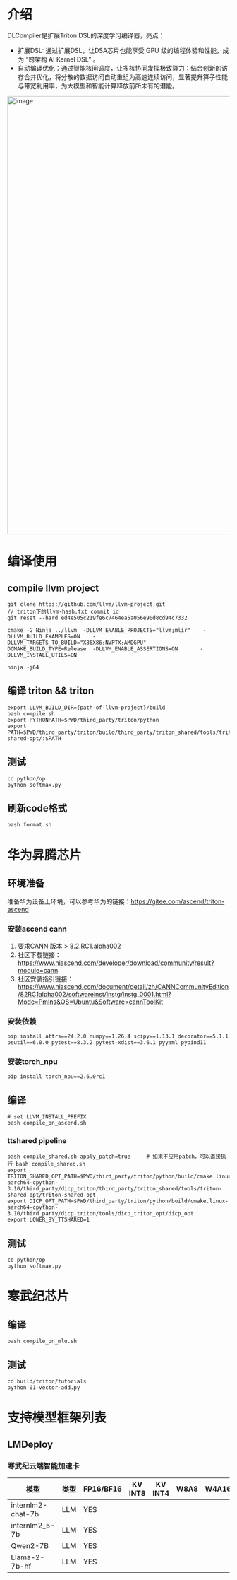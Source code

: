 # 介绍
DLCompiler是扩展Triton DSL的深度学习编译器，亮点：
- 扩展DSL: 通过扩展DSL，让DSA芯片也能享受 GPU 级的编程体验和性能，成为 “跨架构 AI Kernel DSL” 。
- 自动编译优化：通过智能核间调度，让多核协同发挥极致算力；结合创新的访存合并优化，将分散的数据访问自动重组为高速连续访问，显著提升算子性能与带宽利用率，为大模型和智能计算释放前所未有的潜能。
<img width="1586" height="992" alt="image" src="https://github.com/user-attachments/assets/f6029cc0-2ec2-4caf-9b21-0fc55121ba93" />

# 编译使用
## compile llvm project
```
git clone https://github.com/llvm/llvm-project.git
// triton下的llvm-hash.txt commit id
git reset --hard ed4e505c219fe6c7464ea5a056e90d8cd94c7332

cmake -G Ninja ../llvm  -DLLVM_ENABLE_PROJECTS="llvm;mlir"    -DLLVM_BUILD_EXAMPLES=ON    -DLLVM_TARGETS_TO_BUILD="X86X86;NVPTX;AMDGPU"     -DCMAKE_BUILD_TYPE=Release  -DLLVM_ENABLE_ASSERTIONS=ON       -DLLVM_INSTALL_UTILS=ON

ninja -j64
```


## 编译 triton && triton
```
export LLVM_BUILD_DIR={path-of-llvm-project}/build
bash compile.sh
export PYTHONPATH=$PWD/third_party/triton/python
export PATH=$PWD/third_party/triton/build/third_party/triton_shared/tools/triton-shared-opt/:$PATH
```


## 测试
```
cd python/op
python softmax.py
```

## 刷新code格式
```
bash format.sh
```

# 华为昇腾芯片
## 环境准备
准备华为设备上环境，可以参考华为的链接：https://gitee.com/ascend/triton-ascend
### 安装ascend cann
1. 要求CANN 版本 > 8.2.RC1.alpha002
2. 社区下载链接：https://www.hiascend.com/developer/download/community/result?module=cann
3. 社区安装指引链接：https://www.hiascend.com/document/detail/zh/CANNCommunityEdition/82RC1alpha002/softwareinst/instg/instg_0001.html?Mode=PmIns&OS=Ubuntu&Software=cannToolKit

### 安装依赖
```
pip install attrs==24.2.0 numpy==1.26.4 scipy==1.13.1 decorator==5.1.1 psutil==6.0.0 pytest==8.3.2 pytest-xdist==3.6.1 pyyaml pybind11
```
### 安装torch_npu
```
pip install torch_npu==2.6.0rc1
```
## 编译
```
# set LLVM_INSTALL_PREFIX
bash compile_on_ascend.sh
```

### ttshared pipeline
```
bash compile_shared.sh apply_patch=true     # 如果不应用patch，可以直接执行 bash compile_shared.sh
export TRITON_SHARED_OPT_PATH=$PWD/third_party/triton/python/build/cmake.linux-aarch64-cpython-3.10/third_party/dicp_triton/third_party/triton_shared/tools/triton-shared-opt/triton-shared-opt
export DICP_OPT_PATH=$PWD/third_party/triton/python/build/cmake.linux-aarch64-cpython-3.10/third_party/dicp_triton/tools/dicp_triton_opt/dicp_opt
export LOWER_BY_TTSHARED=1
```

## 测试
```
cd python/op
python softmax.py
```

# 寒武纪芯片
## 编译
```
bash compile_on_mlu.sh
```

## 测试
```
cd build/triton/tutorials
python 01-vector-add.py
```

# 支持模型框架列表

## LMDeploy
### 寒武纪云端智能加速卡
| 模型              | 类型 | FP16/BF16 | KV INT8 | KV INT4 | W8A8 | W4A16 |
| ---               | ---  | ---       |    ---  | ---     | ---  | ---   |
| internlm2-chat-7b | LLM  | YES       |         |         |      |       |
| internlm2_5-7b    | LLM  | YES       |         |         |      |       |
| Qwen2-7B          | LLM  | YES       |         |         |      |       |
| Llama-2-7b-hf     | LLM  | YES       |         |         |      |       |
